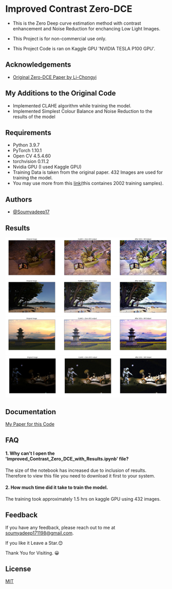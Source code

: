
# Improved Contrast Zero-DCE

- This is the Zero Deep curve estimation method with contrast enhancement and Noise Reduction for enchancing Low Light Images.

- This Project is for non-commercial use only.

- This Project Code is ran on Kaggle GPU 'NVIDIA TESLA P100 GPU'.


## Acknowledgements

 - [Original Zero-DCE Paper by Li-Chongyi](https://github.com/Li-Chongyi/Zero-DCE)



## My Additions to the Original Code
- Implemented CLAHE algorithm while training the model.
- Implemented Simplest Colour Balance and Noise Reduction to the results of the model

## Requirements

- Python 3.9.7
- PyTorch 1.10.1
- Open CV 4.5.4.60
- torchvision 0.11.2
- Nvidia GPU (I used Kaggle GPU)
- Training Data is taken from the original paper. 432 Images are used for training the model.
- You may use more from this [link](https://drive.google.com/file/d/1GAB3uGsmAyLgtDBDONbil08vVu5wJcG3/view)(this containes 2002 training samples).

## Authors

- [@Soumyadeep17](https://github.com/soumyadeep17/)

## Results

![This is an image](https://github.com/soumyadeep17/Improved_Contrast_Zero-DCE/blob/main/Results/image1.png)
![This is an image](https://github.com/soumyadeep17/Improved_Contrast_Zero-DCE/blob/main/Results/image10.png)
![This is an image](https://github.com/soumyadeep17/Improved_Contrast_Zero-DCE/blob/main/Results/image3.png)
![This is an image](https://github.com/soumyadeep17/Improved_Contrast_Zero-DCE/blob/main/Results/image6.png)

## Documentation

[My Paper for this Code](https://github.com/soumyadeep17/Improved_Contrast_Zero-DCE/blob/main/IPCV_report_final.pdf)


## FAQ

#### 1. Why can't I open the 'Improved_Contrast_Zero_DCE_with_Results.ipynb' file?

The size of the notebook has increased due to inclusion of results. Therefore to view this file you need to download it first to your system.

#### 2. How much time did it take to train the model.

The training took approximately 1.5 hrs on kaggle GPU using 432 images.



## Feedback

If you have any feedback, please reach out to me at soumyadeep171198@gmail.com.

If you like it Leave a Star.😊

Thank You for Visiting. 😀

## License

[MIT](https://choosealicense.com/licenses/mit/)
